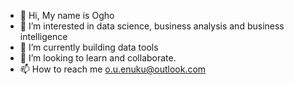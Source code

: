 - 👋 Hi, My name is Ogho
- 👀 I’m interested in data science, business analysis and business intelligence
- 🌱 I’m currently building data tools
- 💞️ I’m looking to learn and collaborate.
- 📫 How to reach me o.u.enuku@outlook.com

<!---
uzeziogho/uzeziogho is a ✨ special ✨ repository because its `README.md` (this file) appears on your GitHub profile.
You can click the Preview link to take a look at your changes.
--->
